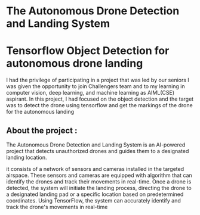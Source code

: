 # The Autonomous Drone Detection and Landing System


# Tensorflow Object Detection for autonomous drone landing

I had the privilege of participating in a project that was led by our seniors I was given the opportunity to join Challengers team and to my learning in computer vision, deep learning, and machine learning as AIML(CSE) aspirant. In this project, I had focused on the object detection and the target was to detect the drone using tensorflow and get the markings of the drone for the autonomous landing




## About the project :

The Autonomous Drone Detection and Landing System is an AI-powered project that detects unauthorized drones and guides them to a designated landing location. 

it consists of a network of sensors and cameras installed in the targeted airspace. These sensors and cameras are equipped with  algorithm that can identify the drones and track their movements in real-time. Once a drone is detected, the system will initiate the landing process, directing the drone to a designated landing pad or a specific location based on predetermined coordinates.
Using TensorFlow, the system can accurately identify and track the drone's movements in real-time


